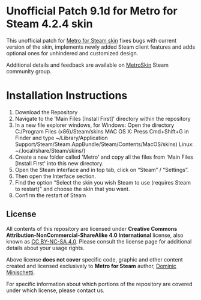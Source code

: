 # Unofficial Patch 9.1d for Metro for Steam 4.2.4 skin

This unofficial patch for [Metro for Steam skin](https://metroforsteam.com) fixes bugs with current version of the skin, implements newly added Steam client features and adds optional ones for unhindered and customized design.

Additional details and feedback are available on [MetroSkin](https://steamcommunity.com/groups/metroskin) Steam community group.

# Installation Instructions

1. Download the Repository
2. Navigate to the 'Main Files [Install First]' directory within the repository
3. In a new file explorer windows, for 
        Windows: Open the directory C:/Program Files (x86)/Steam/skins
        MAC OS X: Press Cmd+Shift+G in Finder and type ~/Library/Application Support/Steam/Steam.AppBundle/Steam/Contents/MacOS/skins)
        Linux: ~/.local/share/Steam/skins/)
4. Create a new folder called 'Metro' and copy all the files from 'Main Files [Install First' into this new directory.
5. Open the Steam interface and in top tab, click on “Steam” / “Settings”.
6. Then open the Interface section.
7. Find the option “Select the skin you wish Steam to use (requires Steam to restart)” and choose the skin that you want.
8. Confirm the restart of Steam

## License

All contents of this repository are licensed under **Creative Commons Attribution-NonCommercial-ShareAlike 4.0 International** license, also known as [CC BY-NC-SA 4.0](https://creativecommons.org/licenses/by-nc-sa/4.0). Please consult the license page for additional details about your usage rights.

Above license **does not cover** specific code, graphic and other content created and licensed exclusively to **Metro for Steam** author, [Dominic Minischetti](https://github.com/minischetti).

For specific information about which portions of the repository are covered under which license, please contact us.
